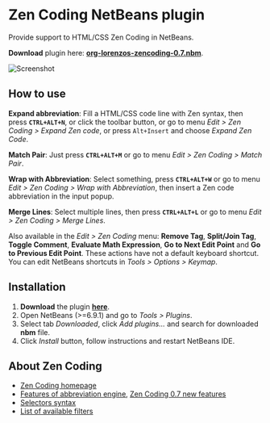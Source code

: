 Zen Coding NetBeans plugin
==========================
 
Provide support to HTML/CSS Zen Coding in NetBeans.

**Download** plugin here: **[org-lorenzos-zencoding-0.7.nbm](http://github.com/downloads/lorenzos/ZenCodingNetBeansPlugin/org-lorenzos-zencoding-0.7.nbm)**.

![Screenshot](https://github.com/lorenzos/ZenCodingNetBeansPlugin/raw/master/graphics/screenshot.png)

How to use
----------

**Expand abbreviation**: Fill a HTML/CSS code line with Zen syntax, then press **`CTRL+ALT+N`**, or click the toolbar button, or go to menu *Edit > Zen Coding > Expand Zen code*, or press `Alt+Insert` and choose *Expand Zen Code*.

**Match Pair**: Just press **`CTRL+ALT+M`** or go to menu *Edit > Zen Coding > Match Pair*.

**Wrap with Abbreviation**: Select something, press **`CTRL+ALT+W`** or go to menu *Edit > Zen Coding > Wrap with Abbreviation*, then insert a Zen code abbreviation in the input popup.

**Merge Lines**: Select multiple lines, then press **`CTRL+ALT+L`** or go to menu *Edit > Zen Coding > Merge Lines*.

Also available in the *Edit > Zen Coding* menu: **Remove Tag**, **Split/Join Tag**, **Toggle Comment**, **Evaluate Math Expression**, **Go to Next Edit Point** and **Go to Previous Edit Point**. These actions have not a default keyboard shortcut. You can edit NetBeans shortcuts in  *Tools > Options > Keymap*.

Installation
------------

1. **Download** the plugin **[here](http://github.com/downloads/lorenzos/ZenCodingNetBeansPlugin/org-lorenzos-zencoding-0.7.nbm)**.
2. Open NetBeans (>=6.9.1) and go to *Tools > Plugins*.
3. Select tab *Downloaded*, click *Add plugins...* and search for downloaded **nbm** file.
4. Click *Install* button, follow instructions and restart NetBeans IDE.

About Zen Coding
--------------------------

- [Zen Coding homepage](http://code.google.com/p/zen-coding/)
- [Features of abbreviation engine](http://code.google.com/p/zen-coding/#Current_features_of_abbreviation_engine), [Zen Coding 0.7 new features](https://github.com/sergeche/zen-coding/wiki/Release-Notes)
- [Selectors syntax](http://code.google.com/p/zen-coding/wiki/ZenHTMLSelectorsEn)
- [List of available filters](http://code.google.com/p/zen-coding/wiki/Filters#List_of_available_filters)

